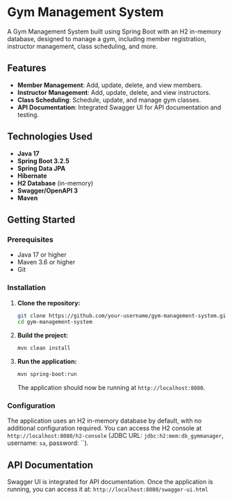 # Gym Management System

A Gym Management System built using Spring Boot with an H2 in-memory database, designed to manage a gym, including member registration, instructor management, class scheduling, and more.

## Features

- **Member Management**: Add, update, delete, and view members.
- **Instructor Management**: Add, update, delete, and view instructors.
- **Class Scheduling**: Schedule, update, and manage gym classes.
- **API Documentation**: Integrated Swagger UI for API documentation and testing.

## Technologies Used

- **Java 17**
- **Spring Boot 3.2.5**
- **Spring Data JPA**
- **Hibernate**
- **H2 Database** (in-memory)
- **Swagger/OpenAPI 3**
- **Maven**

## Getting Started

### Prerequisites

- Java 17 or higher
- Maven 3.6 or higher
- Git

### Installation

1. **Clone the repository:**

    ```sh
    git clone https://github.com/your-username/gym-management-system.git
    cd gym-management-system
    ```

2. **Build the project:**

    ```sh
    mvn clean install
    ```

3. **Run the application:**

    ```sh
    mvn spring-boot:run
    ```

    The application should now be running at `http://localhost:8080`.

### Configuration

The application uses an H2 in-memory database by default, with no additional configuration required. You can access the H2 console at `http://localhost:8080/h2-console` (JDBC URL: `jdbc:h2:mem:db_gymmanager`, username: `sa`, password: ``).

## API Documentation

Swagger UI is integrated for API documentation. Once the application is running, you can access it at:
`http://localhost:8080/swagger-ui.html`

